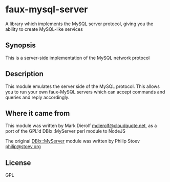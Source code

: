 # faux-mysql-server
A library which implements the MySQL server protocol, giving you the ability to create MySQL-like services

## Synopsis

This is a server-side implementation of the MySQL network protocol

## Description

This module emulates the server side of the MySQL protocol. This allows you to run your own faux-MySQL servers which can accept commands and queries and reply accordingly.

## Where it came from

This module was written by Mark Dierolf <mdierolf@cloudquote.net>, as a port of the GPL'd DBIx::MyServer perl module to NodeJS

The original [DBIx::MyServer](https://metacpan.org/pod/DBIx::MyServer) module was written by Philip Stoev <philip@stoev.org>

## License

GPL
